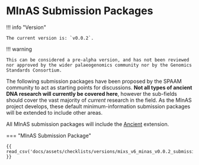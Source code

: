 # MInAS Submission Packages

<!-- UPDATE VERSION HERE ON EACH UPDATE -->
!!! info "Version"

    The current version is: `v0.0.2`.

!!! warning

    This can be considered a pre-alpha version, and has not been reviewed nor approved by the wider palaeogenomics community nor by the Genomics Standards Consortium.

The following submission packages have been proposed by the SPAAM community to act as starting points for discussions. **Not all types of ancient DNA research will currently be covered here**, however the sub-fields should cover the vast majority of _current_ research in the field. As the MInAS project develops, these default minimum-information submission packages will be extended to include other areas.

All MInAS submission packages will include the [Ancient](ancient-extension.md) extension.

=== "MInAS Submission Package"

    {{ read_csv('docs/assets/checklists/versions/mixs_v6_minas_v0.0.2_submission_packages.csv') }}
